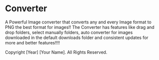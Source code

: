 # Converter
A Powerful Image converter that converts any and every Image format to PNG the best format for images!! The Converter has features like drag and drop folders, select manually folders, auto converter for images downloaded in the default downloads folder and consistent updates for more and better features!!!!











Copyright [Year] [Your Name]. All Rights Reserved.
